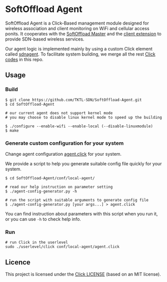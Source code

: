 # SoftOffload Agent

SoftOffload Agent is a Click-Based management module designed for wireless association and client monitoring on WiFi and cellular access ponits. It cooperates with the [SoftOffload Master](https://github.com/TKTL-SDN/SoftOffload-Master) and the [client extension](https://github.com/TKTL-SDN/SoftOffload-Client) to provide SDN-based wireless services.

Our agent logic is implemented mainly by using a custom Click element called [sdnagent](https://github.com/TKTL-SDN/SoftOffload-Agent/tree/eit-sdn/elements/local/agent/). To facilitate system building, we merge all the rest [Click codes](https://github.com/kohler/click) in this repo.

## Usage

### Build

    $ git clone https://github.com/TKTL-SDN/SoftOffload-Agent.git
    $ cd SoftOffload-Agent

    # our current agent does not support kernel mode
    # you may choose to disable linux kernel mode to speed up the building

    $ ./configure --enable-wifi --enable-local (--disable-linuxmodule)
    $ make

### Generate custom configuration for your system

Change agent configuration [agent.click](https://github.com/TKTL-SDN/SoftOffload-Agent/tree/eit-sdn/conf/local-agent) for your system.

We provide a script to help you generate suitable config file quickly for your system.

```
$ cd SoftOffload-Agent/conf/local-agent/

# read our help instruction on parameter setting    
$ ./agent-config-generator.py -h

# run the script with suitable arguments to generate config file
$ ./agent-config-generator.py [your args...] > agent.click
```

You can find instruction about parameters with this script when you run it, or you can use `-h` to check help info.


### Run

    # run Click in the userlevel
    sudo ./userlevel/click conf/local-agent/agent.click

## Licence

This project is licensed under the [Click LICENSE](https://github.com/TKTL-SDN/SoftOffload-Agent/tree/eit-sdn/LICENSE) (based on an MIT license).

